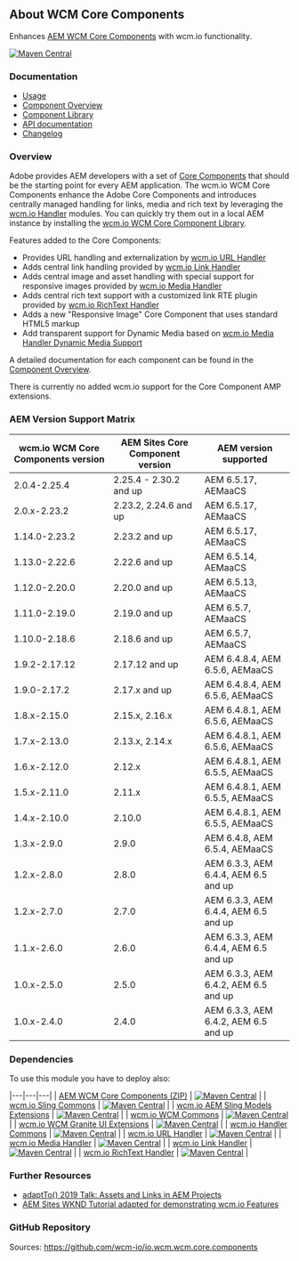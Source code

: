 ## About WCM Core Components

Enhances [AEM WCM Core Components][adobe-core-components] with wcm.io functionality.

[![Maven Central](https://img.shields.io/maven-central/v/io.wcm/io.wcm.wcm.core.components)](https://repo1.maven.org/maven2/io/wcm/io.wcm.wcm.core.components/)


### Documentation

* [Usage][usage]
* [Component Overview][components]
* [Component Library][component-library]
* [API documentation][apidocs]
* [Changelog][changelog]


### Overview

Adobe provides AEM developers with a set of [Core Components][adobe-core-components] that should be the starting point for every AEM application. The wcm.io WCM Core Components enhance the Adobe Core Components and introduces centrally managed handling for links, media and rich text by leveraging the [wcm.io Handler][wcmio-handler] modules. You can quickly try them out in a local AEM instance by installing the [wcm.io WCM Core Component Library][component-library].

Features added to the Core Components:

* Provides URL handling and externalization by [wcm.io URL Handler][wcmio-handler-url]
* Adds central link handling provided by [wcm.io Link Handler][wcmio-handler-link]
* Adds central image and asset handling with special support for responsive images provided by [wcm.io Media Handler][wcmio-handler-media]
* Adds central rich text support with a customized link RTE plugin provided by [wcm.io RichText Handler][wcmio-handler-richtext]
* Adds a new "Responsive Image" Core Component that uses standard HTML5 markup
* Add transparent support for Dynamic Media based on [wcm.io Media Handler Dynamic Media Support][wcmio-handler-media-dynamicmedia]

A detailed documentation for each component can be found in the [Component Overview][components].

There is currently no added wcm.io support for the Core Component AMP extensions.

### AEM Version Support Matrix

|wcm.io WCM Core Components version | AEM Sites Core Component version | AEM version supported
|-----------------------------------|----------------------------------|---------------------------------------------
| 2.0.4-2.25.4                      | 2.25.4 - 2.30.2 and up           | AEM 6.5.17, AEMaaCS
| 2.0.x-2.23.2                      | 2.23.2, 2.24.6 and up            | AEM 6.5.17, AEMaaCS
| 1.14.0-2.23.2                     | 2.23.2 and up                    | AEM 6.5.17, AEMaaCS
| 1.13.0-2.22.6                     | 2.22.6 and up                    | AEM 6.5.14, AEMaaCS
| 1.12.0-2.20.0                     | 2.20.0 and up                    | AEM 6.5.13, AEMaaCS
| 1.11.0-2.19.0                     | 2.19.0 and up                    | AEM 6.5.7, AEMaaCS
| 1.10.0-2.18.6                     | 2.18.6 and up                    | AEM 6.5.7, AEMaaCS
| 1.9.2-2.17.12                     | 2.17.12 and up                   | AEM 6.4.8.4, AEM 6.5.6, AEMaaCS
| 1.9.0-2.17.2                      | 2.17.x and up                    | AEM 6.4.8.4, AEM 6.5.6, AEMaaCS
| 1.8.x-2.15.0                      | 2.15.x, 2.16.x                   | AEM 6.4.8.1, AEM 6.5.6, AEMaaCS
| 1.7.x-2.13.0                      | 2.13.x, 2.14.x                   | AEM 6.4.8.1, AEM 6.5.6, AEMaaCS
| 1.6.x-2.12.0                      | 2.12.x                           | AEM 6.4.8.1, AEM 6.5.5, AEMaaCS
| 1.5.x-2.11.0                      | 2.11.x                           | AEM 6.4.8.1, AEM 6.5.5, AEMaaCS
| 1.4.x-2.10.0                      | 2.10.0                           | AEM 6.4.8.1, AEM 6.5.5, AEMaaCS
| 1.3.x-2.9.0                       | 2.9.0                            | AEM 6.4.8, AEM 6.5.4, AEMaaCS
| 1.2.x-2.8.0                       | 2.8.0                            | AEM 6.3.3, AEM 6.4.4, AEM 6.5 and up
| 1.2.x-2.7.0                       | 2.7.0                            | AEM 6.3.3, AEM 6.4.4, AEM 6.5 and up
| 1.1.x-2.6.0                       | 2.6.0                            | AEM 6.3.3, AEM 6.4.4, AEM 6.5 and up
| 1.0.x-2.5.0                       | 2.5.0                            | AEM 6.3.3, AEM 6.4.2, AEM 6.5 and up
| 1.0.x-2.4.0                       | 2.4.0                            | AEM 6.3.3, AEM 6.4.2, AEM 6.5 and up


### Dependencies

To use this module you have to deploy also:

|---|---|---|
| [AEM WCM Core Components (ZIP)](https://repo1.maven.org/maven2/com/adobe/cq/core.wcm.components.all/) | [![Maven Central](https://img.shields.io/maven-central/v/com.adobe.cq/core.wcm.components.all)](https://repo1.maven.org/maven2/com/adobe/cq/core.wcm.components.all/) |
| [wcm.io Sling Commons](https://repo1.maven.org/maven2/io/wcm/io.wcm.sling.commons/) | [![Maven Central](https://img.shields.io/maven-central/v/io.wcm/io.wcm.sling.commons)](https://repo1.maven.org/maven2/io/wcm/io.wcm.sling.commons/) |
| [wcm.io AEM Sling Models Extensions](https://repo1.maven.org/maven2/io/wcm/io.wcm.sling.models/) | [![Maven Central](https://img.shields.io/maven-central/v/io.wcm/io.wcm.sling.models)](https://repo1.maven.org/maven2/io/wcm/io.wcm.sling.models/) |
| [wcm.io WCM Commons](https://repo1.maven.org/maven2/io/wcm/io.wcm.wcm.commons/) | [![Maven Central](https://img.shields.io/maven-central/v/io.wcm/io.wcm.wcm.commons)](https://repo1.maven.org/maven2/io/wcm/io.wcm.wcm.commons/) |
| [wcm.io WCM Granite UI Extensions](https://repo1.maven.org/maven2/io/wcm/io.wcm.wcm.ui.granite/) | [![Maven Central](https://img.shields.io/maven-central/v/io.wcm/io.wcm.wcm.ui.granite)](https://repo1.maven.org/maven2/io/wcm/io.wcm.wcm.ui.granite/) |
| [wcm.io Handler Commons](https://repo1.maven.org/maven2/io/wcm/io.wcm.handler.commons/) | [![Maven Central](https://img.shields.io/maven-central/v/io.wcm/io.wcm.handler.commons)](https://repo1.maven.org/maven2/io/wcm/io.wcm.handler.commons/) |
| [wcm.io URL Handler](https://repo1.maven.org/maven2/io/wcm/io.wcm.handler.url/) | [![Maven Central](https://img.shields.io/maven-central/v/io.wcm/io.wcm.handler.url)](https://repo1.maven.org/maven2/io/wcm/io.wcm.handler.url/) |
| [wcm.io Media Handler](https://repo1.maven.org/maven2/io/wcm/io.wcm.handler.media/) | [![Maven Central](https://img.shields.io/maven-central/v/io.wcm/io.wcm.handler.media)](https://repo1.maven.org/maven2/io/wcm/io.wcm.handler.media/) |
| [wcm.io Link Handler](https://repo1.maven.org/maven2/io/wcm/io.wcm.handler.link/) | [![Maven Central](https://img.shields.io/maven-central/v/io.wcm/io.wcm.handler.link)](https://repo1.maven.org/maven2/io/wcm/io.wcm.handler.link/) |
| [wcm.io RichText Handler](https://repo1.maven.org/maven2/io/wcm/io.wcm.handler.richtext/) | [![Maven Central](https://img.shields.io/maven-central/v/io.wcm/io.wcm.handler.richtext)](https://repo1.maven.org/maven2/io/wcm/io.wcm.handler.richtext/) |


### Further Resources

* [adaptTo() 2019 Talk: Assets and Links in AEM Projects][adaptto-talk-2019-assets-links-in-aem-projects]
* [AEM Sites WKND Tutorial adapted for demonstrating wcm.io Features][aem-guides-wknd-wcmio]


### GitHub Repository

Sources: https://github.com/wcm-io/io.wcm.wcm.core.components


[apidocs]: core/apidocs/
[changelog]: changes.html
[adobe-core-components]: https://github.com/adobe/aem-core-wcm-components
[wcmio-handler]: https://wcm.io/handler/
[wcmio-handler-url]: https://wcm.io/handler/url/
[wcmio-handler-link]: https://wcm.io/handler/link/
[wcmio-handler-media]: https://wcm.io/handler/media/
[wcmio-handler-media-dynamicmedia]: https://wcm.io/handler/media/dynamic-media.html
[wcmio-handler-richtext]: https://wcm.io/handler/richtext/
[usage]: usage.html
[component-library]: component-library.html
[components]: components.html
[adaptto-talk-2019-assets-links-in-aem-projects]: https://adapt.to/2019/en/schedule/assets-and-links-in-aem-projects.html
[aem-guides-wknd-wcmio]: https://github.com/wcm-io/aem-guides-wknd-wcmio